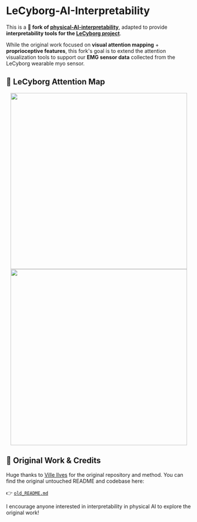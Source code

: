 # LeCyborg-AI-Interpretability

This is a **🚧 fork of [physical-AI-interpretability](https://github.com/illelab/physical-AI-interpretability)**, adapted to provide **interpretability tools for the [LeCyborg project](https://github.com/Mr-C4T/LeCyborg)**.

While the original work focused on **visual attention mapping** + **proprioceptive features**, this fork's goal is to extend the attention visualization tools to support our **EMG sensor data** collected from the LeCyborg wearable myo sensor.

## 🧠 LeCyborg Attention Map

<p align="center">
  <img src="media/emg_attention1.gif" width="480">
  <img src="media/emg_attention2.gif" width="480">
</p>

## 📖 Original Work & Credits

Huge thanks to [Ville Ilves](https://github.com/illelab) for the original repository and method. You can find the original untouched README and codebase here:

👉 [`old_README.md`](./old_README.md)

I encourage anyone interested in interpretability in physical AI to explore the original work!
